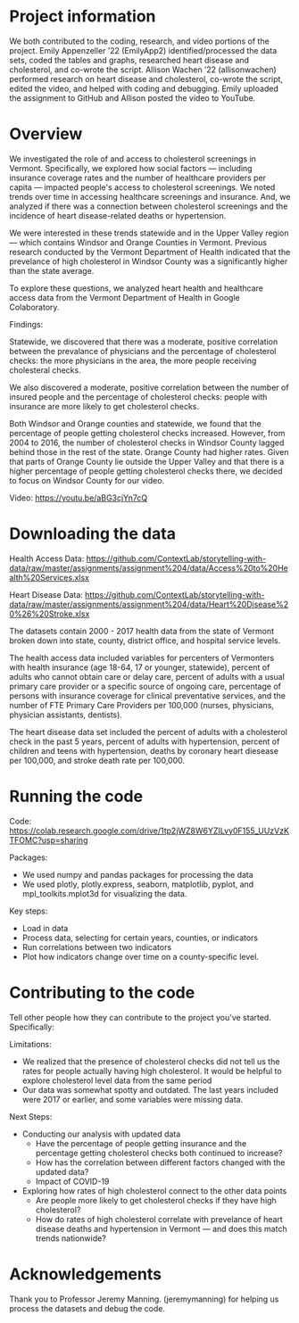 # Project information

We both contributed to the coding, research, and video portions of the project. Emily Appenzeller ’22 (EmilyApp2) identified/processed the data sets, coded the tables and graphs, researched heart disease and cholesterol, and co-wrote the script. Allison Wachen ’22 (allisonwachen) performed research on heart disease and cholesterol, co-wrote the script, edited the video, and helped with coding and debugging. Emily uploaded the assignment to GitHub and Allison posted the video to YouTube.

# Overview

We investigated the role of and access to cholesterol screenings in Vermont. Specifically, we explored how social factors — including insurance coverage rates and the number of healthcare providers per capita — impacted people's access to cholesterol screenings. We noted trends over time in accessing healthcare screenings and insurance. And, we analyzed if there was a connection between cholesterol screenings and the incidence of heart disease-related deaths or hypertension. 

We were interested in these trends statewide and in the Upper Valley region — which contains Windsor and Orange Counties in Vermont. Previous research conducted by the Vermont Department of Health indicated that the prevelance of high cholesterol in Windsor County was a significantly higher than the state average. 

To explore these questions, we analyzed heart health and healthcare access data from the Vermont Department of Health in Google Colaboratory.

Findings: 

Statewide, we discovered that there was a moderate, positive correlation between the prevalance of physicians and the percentage of cholesterol checks: the more physicians in the area, the more people receiving cholesteral checks.

We also discovered a moderate, positive correlation between the number of insured people and the percentage of cholesterol checks: people with insurance are more likely to get cholesterol checks.

Both Windsor and Orange counties and statewide, we found that the percentage of people getting cholesterol checks increased. However, from 2004 to 2016, the number of cholesterol checks in Windsor County lagged behind those in the rest of the state. Orange County had higher rates. Given that parts of Orange County lie outside the Upper Valley and that there is a higher percentage of people getting cholesterol checks there, we decided to focus on Windsor County for our video. 

Video: https://youtu.be/aBG3cjYn7cQ

# Downloading the data

Health Access Data: https://github.com/ContextLab/storytelling-with-data/raw/master/assignments/assignment%204/data/Access%20to%20Health%20Services.xlsx 

Heart Disease Data: https://github.com/ContextLab/storytelling-with-data/raw/master/assignments/assignment%204/data/Heart%20Disease%20%26%20Stroke.xlsx

The datasets contain 2000 - 2017 health data from the state of Vermont broken down into state, county, district office, and hospital service levels. 

The health access data included variables for percenters of Vermonters with health insurance (age 18-64, 17 or younger, statewide), percent of adults who cannot obtain care or delay care, percent of adults with a usual primary care provider or a specific source of ongoing care, percentage of persons with insurance coverage for clinical preventative services, and the number of FTE Primary Care Providers per 100,000 (nurses, physicians, physician assistants, dentists).

The heart disease data set included the percent of adults with a cholesterol check in the past 5 years, percent of adults with hypertension, percent of children and teens with hypertension, deaths by coronary heart diesease per 100,000, and stroke death rate per 100,000.

# Running the code

Code: https://colab.research.google.com/drive/1tp2jWZ8W6YZILvy0F155_UUzVzKTFOMC?usp=sharing

Packages: 
- We used numpy and pandas packages for processing the data
- We used plotly, plotly.express, seaborn, matplotlib, pyplot, and mpl_toolkits.mplot3d for visualizing the data.

Key steps:
- Load in data
- Process data, selecting for certain years, counties, or indicators
- Run correlations between two indicators
- Plot how indicators change over time on a county-specific level.

# Contributing to the code
Tell other people how they can contribute to the project you've started. Specifically:

Limitations:
- We realized that the presence of cholesterol checks did not tell us the rates for people actually having high cholesterol. It would be helpful to explore cholesterol level data from the same period
- Our data was somewhat spotty and outdated. The last years included were 2017 or earlier, and some variables were missing data.

Next Steps:
- Conducting our analysis with updated data
  -  Have the percentage of people getting insurance and the percentage getting cholesterol checks both continued to increase? 
  -  How has the correlation between different factors changed with the updated data?
  -  Impact of COVID-19
- Exploring how rates of high cholesterol connect to the other data points
  - Are people more likely to get cholesterol checks if they have high cholesterol? 
  - How do rates of high cholesterol correlate with prevelance of heart disease deaths and hypertension in Vermont — and does this match trends nationwide?

# Acknowledgements

Thank you to Professor Jeremy Manning. (jeremymanning) for helping us process the datasets and debug the code.
